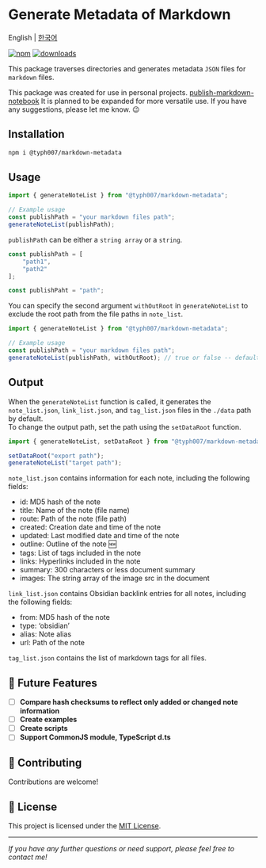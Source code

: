 # **Generate Metadata of Markdown**

English | [한국어](https://typhoon-kim.github.io/generate-metadata-of-markdown/README_ko.html)

[![npm](https://badgen.net/npm/v/@typh007/markdown-metadata)](https://www.npmjs.com/package/@typh007/markdown-metadata)
[![downloads](https://badgen.net/npm/dt/@typh007/markdown-metadata)](https://www.npmjs.com/package/@typh007/markdown-metadata)

This package traverses directories and generates metadata `JSON` files for `markdown` files.

This package was created for use in personal projects. [publish-markdown-notebook](https://github.com/typhoon-kim/publish-markdown-notes)
It is planned to be expanded for more versatile use. If you have any suggestions, please let me know. 😉

## Installation

```bash
npm i @typh007/markdown-metadata
```

## Usage

```javascript
import { generateNoteList } from "@typh007/markdown-metadata";

// Example usage
const publishPath = "your markdown files path";
generateNoteList(publishPath);
```

`publishPath` can be either a `string array` or a `string`.

```javascript
const publishPath = [
    "path1",
    "path2"
];

const publishPaht = "path";
```

You can specify the second argument `withOutRoot` in `generateNoteList` to exclude the root path from the file paths in `note_list`.

```javascript
import { generateNoteList } from "@typh007/markdown-metadata";

// Example usage
const publishPath = "your markdown files path";
generateNoteList(publishPath, withOutRoot); // true or false -- default: false
```

## Output

When the `generateNoteList` function is called, it generates the `note_list.json`, `link_list.json`, and `tag_list.json` files in the `./data` path by default.  
To change the output path, set the path using the `setDataRoot` function.

```javascript
import { generateNoteList, setDataRoot } from "@typh007/markdown-metadata";

setDataRoot("export path");
generateNoteList("target path");
```

`note_list.json` contains information for each note, including the following fields:

- id: MD5 hash of the note
- title: Name of the note (file name)
- route: Path of the note (file path)
- created: Creation date and time of the note
- updated: Last modified date and time of the note
- outline: Outline of the note 🆕
- tags: List of tags included in the note
- links: Hyperlinks included in the note
- summary: 300 characters or less document summary
- images: The string array of the image src in the document

`link_list.json` contains Obsidian backlink entries for all notes, including the following fields:

- from: MD5 hash of the note
- type: ‘obsidian’
- alias: Note alias
- url: Path of the note

`tag_list.json` contains the list of markdown tags for all files.

## 🔭 Future Features

- [ ] **Compare hash checksums to reflect only added or changed note information**
- [ ] **Create examples**
- [ ] **Create scripts**
- [ ] **Support CommonJS module, TypeScript d.ts**

## 🤝 Contributing

Contributions are welcome!

## 📝 License

This project is licensed under the [MIT License](LICENSE).

---
*If you have any further questions or need support, please feel free to contact me!*